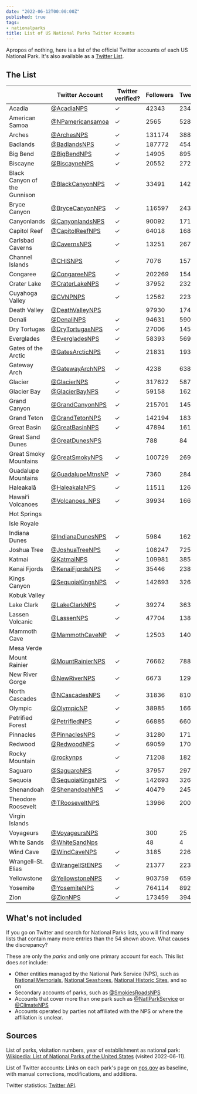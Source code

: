 ```yaml
---
date: "2022-06-12T00:00:00Z"
published: true
tags:
- nationalparks
title: List of US National Parks Twitter Accounts
---
```


Apropos of nothing, here is a list of the official Twitter accounts of each US National Park.
It's also available as a [Twitter List](https://twitter.com/i/lists/1533282194466058241?t=5Z-0-yrpYL0i7WAhyOjt8Q&s=09).

## The List

|                              | Twitter Account                                         | Twitter verified? | Followers | Tweets | Established in | Visitors in 2021 |
| ---------------------------- | ------------------------------------------------------- | ----------------- | --------- | ------ | -------------- | ---------------- |
| Acadia                       | [@AcadiaNPS](https://twitter.com/AcadiaNPS)             | ✓                 | 42343     | 2348   | 1919           | 4069098          |
| American Samoa               | [@NPamericansamoa](https://twitter.com/NPamericansamoa) | ✓                 | 2565      | 528    | 1988           | 8495             |
| Arches                       | [@ArchesNPS](https://twitter.com/ArchesNPS)             | ✓                 | 131174    | 3885   | 1971           | 1806865          |
| Badlands                     | [@BadlandsNPS](https://twitter.com/BadlandsNPS)         | ✓                 | 187772    | 4547   | 1978           | 1224226          |
| Big Bend                     | [@BigBendNPS](https://twitter.com/BigBendNPS)           | ✓                 | 14905     | 895    | 1944           | 581220           |
| Biscayne                     | [@BiscayneNPS](https://twitter.com/BiscayneNPS)         | ✓                 | 20552     | 2723   | 1980           | 705655           |
| Black Canyon of the Gunnison | [@BlackCanyonNPS](https://twitter.com/BlackCanyonNPS)   | ✓                 | 33491     | 1422   | 1999           | 308910           |
| Bryce Canyon                 | [@BryceCanyonNPS](https://twitter.com/BryceCanyonNPS)   | ✓                 | 116597    | 2439   | 1928           | 2104600          |
| Canyonlands                  | [@CanyonlandsNPS](https://twitter.com/CanyonlandsNPS)   | ✓                 | 90092     | 1711   | 1964           | 911594           |
| Capitol Reef                 | [@CapitolReefNPS](https://twitter.com/CapitolReefNPS)   | ✓                 | 64018     | 1689   | 1971           | 1405353          |
| Carlsbad Caverns             | [@CavernsNPS](https://twitter.com/CavernsNPS)           | ✓                 | 13251     | 2677   | 1930           | 349244           |
| Channel Islands              | [@CHISNPS](https://twitter.com/CHISNPS)                 | ✓                 | 7076      | 1574   | 1980           | 319252           |
| Congaree                     | [@CongareeNPS](https://twitter.com/CongareeNPS)         | ✓                 | 202269    | 15438  | 2003           | 215181           |
| Crater Lake                  | [@CraterLakeNPS](https://twitter.com/CraterLakeNPS)     | ✓                 | 37952     | 2329   | 1902           | 647751           |
| Cuyahoga Valley              | [@CVNPNPS](https://twitter.com/CVNPNPS)                 | ✓                 | 12562     | 2238   | 2000           | 2575275          |
| Death Valley                 | [@DeathValleyNPS](https://twitter.com/DeathValleyNPS)   |                   | 97930     | 1740   | 1994           | 1146551          |
| Denali                       | [@DenaliNPS](https://twitter.com/DenaliNPS)             | ✓                 | 94631     | 5907   | 1917           | 229521           |
| Dry Tortugas                 | [@DryTortugasNPS](https://twitter.com/DryTortugasNPS)   | ✓                 | 27006     | 1454   | 1992           | 83817            |
| Everglades                   | [@EvergladesNPS](https://twitter.com/EvergladesNPS)     | ✓                 | 58393     | 5698   | 1934           | 942130           |
| Gates of the Arctic          | [@GatesArcticNPS](https://twitter.com/GatesArcticNPS)   | ✓                 | 21831     | 193    | 1980           | 7362             |
| Gateway Arch                 | [@GatewayArchNPS](https://twitter.com/GatewayArchNPS)   | ✓                 | 4238      | 638    | 2018           | 1145081          |
| Glacier                      | [@GlacierNPS](https://twitter.com/GlacierNPS)           | ✓                 | 317622    | 5877   | 1910           | 3081656          |
| Glacier Bay                  | [@GlacierBayNPS](https://twitter.com/GlacierBayNPS)     | ✓                 | 59158     | 1629   | 1980           | 89768            |
| Grand Canyon                 | [@GrandCanyonNPS](https://twitter.com/GrandCanyonNPS)   | ✓                 | 215701    | 14529  | 1919           | 4532677          |
| Grand Teton                  | [@GrandTetonNPS](https://twitter.com/GrandTetonNPS)     | ✓                 | 142194    | 1834   | 1929           | 3885230          |
| Great Basin                  | [@GreatBasinNPS](https://twitter.com/GreatBasinNPS)     | ✓                 | 47894     | 1612   | 1986           | 144875           |
| Great Sand Dunes             | [@GreatDunesNPS](https://twitter.com/GreatDunesNPS)     |                   | 788       | 84     | 2004           | 602613           |
| Great Smoky Mountains        | [@GreatSmokyNPS](https://twitter.com/GreatSmokyNPS)     | ✓                 | 100729    | 2698   | 1934           | 14161548         |
| Guadalupe Mountains          | [@GuadalupeMtnsNP](https://twitter.com/GuadalupeMtnsNP) | ✓                 | 7360      | 284    | 1966           | 243291           |
| Haleakalā                    | [@HaleakalaNPS](https://twitter.com/HaleakalaNPS)       | ✓                 | 11511     | 1263   | 1961           | 853181           |
| Hawaiʻi Volcanoes            | [@Volcanoes_NPS](https://twitter.com/Volcanoes_NPS)     | ✓                 | 39934     | 1669   | 1916           | 1262747          |
| Hot Springs                  |                                                         |                   |           |        | 1921           | 2162884          |
| Isle Royale                  |                                                         |                   |           |        | 2019           | 25844            |
| Indiana Dunes                | [@IndianaDunesNPS](https://twitter.com/IndianaDunesNPS) | ✓                 | 5984      | 1624   | 1940           | 3177210          |
| Joshua Tree                  | [@JoshuaTreeNPS](https://twitter.com/JoshuaTreeNPS)     | ✓                 | 108247    | 7251   | 1994           | 3064400          |
| Katmai                       | [@KatmaiNPS](https://twitter.com/KatmaiNPS)             | ✓                 | 109981    | 3853   | 1980           | 24764            |
| Kenai Fjords                 | [@KenaiFjordsNPS](https://twitter.com/KenaiFjordsNPS)   | ✓                 | 35446     | 2380   | 1980           | 411782           |
| Kings Canyon                 | [@SequoiaKingsNPS](https://twitter.com/SequoiaKingsNPS) | ✓                 | 142693    | 3265   | 1940           | 562918           |
| Kobuk Valley                 |                                                         |                   |           |        | 1980           | 11540            |
| Lake Clark                   | [@LakeClarkNPS](https://twitter.com/LakeClarkNPS)       | ✓                 | 39274     | 3638   | 1980           | 18278            |
| Lassen Volcanic              | [@LassenNPS](https://twitter.com/LassenNPS)             | ✓                 | 47704     | 1387   | 1916           | 359635           |
| Mammoth Cave                 | [@MammothCaveNP](https://twitter.com/MammothCaveNP)     | ✓                 | 12503     | 1405   | 1941           | 515774           |
| Mesa Verde                   |                                                         |                   |           |        | 1906           | 548477           |
| Mount Rainier                | [@MountRainierNPS](https://twitter.com/MountRainierNPS) | ✓                 | 76662     | 7887   | 1899           | 1670063          |
| New River Gorge              | [@NewRiverNPS](https://twitter.com/NewRiverNPS)         | ✓                 | 6673      | 1297   | 2020           | 1682720          |
| North Cascades               | [@NCascadesNPS](https://twitter.com/NCascadesNPS)       | ✓                 | 31836     | 810    | 1968           | 17855            |
| Olympic                      | [@OlympicNP](https://twitter.com/OlympicNP)             | ✓                 | 38985     | 1669   | 1938           | 2718925          |
| Petrified Forest             | [@PetrifiedNPS](https://twitter.com/PetrifiedNPS)       | ✓                 | 66885     | 6604   | 1962           | 590334           |
| Pinnacles                    | [@PinnaclesNPS](https://twitter.com/PinnaclesNPS)       | ✓                 | 31280     | 1712   | 2013           | 348857           |
| Redwood                      | [@RedwoodNPS](https://twitter.com/RedwoodNPS)           | ✓                 | 69059     | 1707   | 1968           | 435879           |
| Rocky Mountain               | [@rockynps](https://twitter.com/rockynps)               | ✓                 | 71208     | 18248  | 1915           | 4434848          |
| Saguaro                      | [@SaguaroNPS](https://twitter.com/SaguaroNPS)           | ✓                 | 37957     | 2971   | 1994           | 1079786          |
| Sequoia                      | [@SequoiaKingsNPS](https://twitter.com/SequoiaKingsNPS) | ✓                 | 142693    | 3265   | 1890           | 1059548          |
| Shenandoah                   | [@ShenandoahNPS](https://twitter.com/ShenandoahNPS)     | ✓                 | 40479     | 2457   | 1935           | 1592312          |
| Theodore Roosevelt           | [@TRooseveltNPS](https://twitter.com/TRooseveltNPS)     |                   | 13966     | 2008   | 1978           | 796085           |
| Virgin Islands               |                                                         |                   |           |        | 1956           | 323999           |
| Voyageurs                    | [@VoyageursNPS](https://twitter.com/VoyageursNPS)       |                   | 300       | 25     | 1975           | 243042           |
| White Sands                  | [@WhiteSandNps](https://twitter.com/WhiteSandNps)       |                   | 48        | 4      | 2019           | 782469           |
| Wind Cave                    | [@WindCaveNPS](https://twitter.com/WindCaveNPS)         | ✓                 | 3185      | 226    | 1903           | 709001           |
| Wrangell–St. Elias           | [@WrangellStENPS](https://twitter.com/WrangellStENPS)   | ✓                 | 21377     | 2233   | 1980           | 50189            |
| Yellowstone                  | [@YellowstoneNPS](https://twitter.com/YellowstoneNPS)   | ✓                 | 903759    | 6598   | 1872           | 4860242          |
| Yosemite                     | [@YosemiteNPS](https://twitter.com/YosemiteNPS)         | ✓                 | 764114    | 8922   | 1890           | 3287595          |
| Zion                         | [@ZionNPS](https://twitter.com/ZionNPS)                 | ✓                 | 173459    | 3945   | 1919           | 5039835          |

## What's not included

If you go on Twitter and search for National Parks lists, you will find many lists that contain many more entries than the 54 shown above.
What causes the discrepancy?

These are only the _parks_ and only one primary account for each. 
This list does _not_ include: 
* Other entities managed by the National Park Service (NPS), such as [National Memorials](https://en.wikipedia.org/wiki/List_of_national_memorials_of_the_United_States), [National Seashores](https://en.wikipedia.org/wiki/List_of_national_lakeshores_and_seashores_of_the_United_States), [National Historic Sites](https://en.wikipedia.org/wiki/National_Historic_Site_(United_States)), and so on
* Secondary accounts of parks, such as [@SmokiesRoadsNPS](https://twitter.com/SmokiesRoadsNPS)
* Accounts that cover more than one park such as [@NatlParkService](https://twitter.com/NatlParkService) or [@ClimateNPS](https://twitter.com/ClimateNPS)
* Accounts operated by parties not affiliated with the NPS or where the affiliation is unclear.

## Sources

List of parks, visitation numbers, year of establishment as national park: [Wikipedia: List of National Parks of the United States](https://en.wikipedia.org/wiki/List_of_national_parks_of_the_United_States) (visited 2022-06-11).

List of Twitter accounts: Links on each park's page on [nps.gov](https://www.nps.gov) as baseline, with manual corrections, modifications, and additions.

Twitter statistics: [Twitter API](https://developer.twitter.com/).

